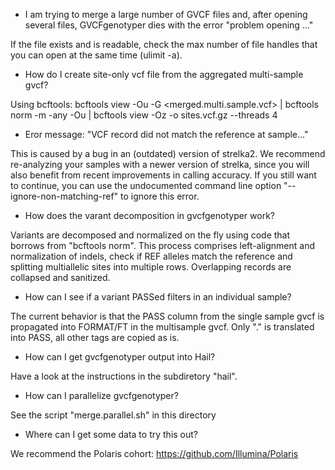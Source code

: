 
* I am trying to merge a large number of GVCF files and, after opening several files, GVCFgenotyper dies with the error "problem opening ..."

If the file exists and is readable, check the max number of file handles that you can open at the same time (ulimit -a).

* How do I create site-only vcf file from the aggregated multi-sample gvcf?

Using bcftools: bcftools view -Ou -G <merged.multi.sample.vcf> | bcftools norm -m -any -Ou | bcftools view -Oz -o sites.vcf.gz --threads 4

* Eror message: "VCF record did not match the reference at sample..."

This is caused by a bug in an (outdated) version of strelka2. We recommend re-analyzing your samples with a newer version of strelka, since you will also benefit from recent improvements in calling accuracy.
If you still want to continue, you can use the undocumented command line option "--ignore-non-matching-ref" to ignore this error.

* How does the varant decomposition in gvcfgenotyper work?

Variants are decomposed and normalized on the fly using code that borrows from "bcftools norm". This process comprises left-alignment and normalization of indels, check if REF alleles match the reference and splitting 
multiallelic sites into multiple rows. Overlapping records are collapsed and sanitized.

* How can I see if a variant PASSed filters in an individual sample?

The current behavior is that the PASS column from the single sample gvcf is propagated into FORMAT/FT in the multisample gvcf. 
Only "." is translated into PASS, all other tags are copied as is.

* How can I get gvcfgenotyper output into Hail?

Have a look at the instructions in the subdiretory "hail".

* How can I parallelize gvcfgenotyper?

See the script "merge.parallel.sh" in this directory

* Where can I get some data to try this out?

We recommend the Polaris cohort: https://github.com/Illumina/Polaris


